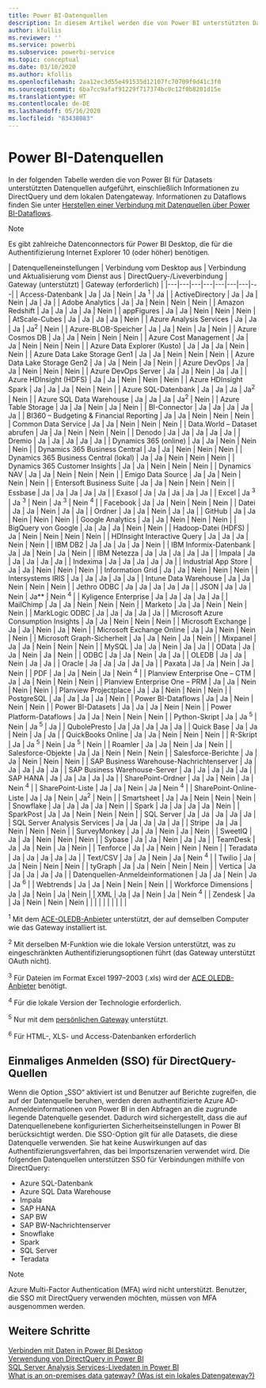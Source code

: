 ```yaml
---
title: Power BI-Datenquellen
description: In diesem Artikel werden die von Power BI unterstützten Datenquellen aufgeführt, einschließlich Informationen über DirectQuery und das lokale Datengateway.
author: kfollis
ms.reviewer: ''
ms.service: powerbi
ms.subservice: powerbi-service
ms.topic: conceptual
ms.date: 03/10/2020
ms.author: kfollis
ms.openlocfilehash: 2aa12ec3d55e491535d12107fc70709f9d41c3f0
ms.sourcegitcommit: 6ba7cc9afaf91229f717374bc0c12f0b8201d15e
ms.translationtype: HT
ms.contentlocale: de-DE
ms.lasthandoff: 05/16/2020
ms.locfileid: "83438083"
---
```

# <a name="power-bi-data-sources"></a>Power BI-Datenquellen

In der folgenden Tabelle werden die von Power BI für Datasets unterstützten Datenquellen aufgeführt, einschließlich Informationen zu DirectQuery und dem lokalen Datengateway. Informationen zu Dataflows finden Sie unter [Herstellen einer Verbindung mit Datenquellen über Power BI-Dataflows](../transform-model/service-dataflows-data-sources.md).

> [!NOTE]
> Es gibt zahlreiche Datenconnectors für Power BI Desktop, die für die Authentifizierung Internet Explorer 10 (oder höher) benötigen. 


| Datenquelleneinstellungen | Verbindung vom Desktop aus | Verbindung und Aktualisierung vom Dienst aus | DirectQuery-/Liveverbindung | Gateway (unterstützt) | Gateway (erforderlich) |
|---|---|---|---|---|---|---|---|
| Access-Datenbank | Ja | Ja | Nein | Ja <sup>1</sup> | Ja |
| ActiveDirectory | Ja | Ja | Nein | Ja | Ja |
| Adobe Analytics | Ja | Ja | Nein | Nein | Nein |
| Amazon Redshift | Ja | Ja | Ja | Ja | Nein |
| appFigures | Ja | Ja | Nein | Nein | Nein |
| AtScale-Cubes | Ja | Ja | Ja | Ja | Nein |
| Azure Analysis Services | Ja | Ja | Ja | Ja<sup>2</sup> | Nein |
| Azure-BLOB-Speicher | Ja | Ja | Nein | Ja | Nein |
| Azure Cosmos DB | Ja | Ja | Nein | Nein | Nein |
| Azure Cost Management | Ja | Ja | Nein | Nein | Nein |
| Azure Data Explorer (Kusto) | Ja | Ja | Ja | Nein | Nein |
| Azure Data Lake Storage Gen1 | Ja | Ja | Nein | Nein | Nein |
| Azure Data Lake Storage Gen2 | Ja | Ja | Nein | Ja | Nein |
| Azure DevOps | Ja | Ja | Nein | Nein | Nein |
| Azure DevOps Server | Ja | Ja | Nein | Ja | Ja |
| Azure HDInsight (HDFS) | Ja | Ja | Nein | Nein | Nein |
| Azure HDInsight Spark | Ja | Ja | Ja | Nein | Nein |
| Azure SQL-Datenbank | Ja | Ja | Ja | Ja<sup>2</sup> | Nein |
| Azure SQL Data Warehouse | Ja | Ja | Ja | Ja<sup>2</sup> | Nein |
| Azure Table Storage | Ja | Ja | Nein | Ja | Nein |
| BI-Connector | Ja | Ja | Ja | Ja | Ja |
| BI360 – Budgeting & Financial Reporting | Ja | Ja | Nein | Nein | Nein |
| Common Data Service | Ja | Ja | Nein | Nein | Nein |
| Data.World – Dataset abrufen | Ja | Ja | Nein | Nein | Nein |
| Denodo | Ja | Ja | Ja | Ja | Ja |
| Dremio | Ja | Ja | Ja | Ja | Ja |
| Dynamics 365 (online) | Ja | Ja | Nein | Nein | Nein |
| Dynamics 365 Business Central | Ja | Ja | Nein | Nein | Nein |
| Dynamics 365 Business Central (lokal) | Ja | Ja | Nein | Nein | Nein |
| Dynamics 365 Customer Insights | Ja | Ja | Nein | Nein | Nein |
| Dynamics NAV | Ja | Ja | Nein | Nein | Nein |
| Emigo Data Source | Ja | Ja | Nein | Nein | Nein |
| Entersoft Business Suite | Ja | Ja | Nein | Nein | Nein |
| Essbase | Ja | Ja | Ja | Ja | Ja |
| Exasol | Ja | Ja | Ja | Ja | Ja |
| Excel | Ja <sup>3</sup> | Ja <sup>3</sup> | Nein | Ja <sup>3</sup> | Nein <sup>4</sup> |
| Facebook | Ja | Ja | Nein | Nein | Nein |
| Datei | Ja | Ja | Nein | Ja | Ja |
| Ordner | Ja | Ja | Nein | Ja | Ja |
| GitHub | Ja | Ja | Nein | Nein | Nein |
| Google Analytics | Ja | Ja | Nein | Nein | Nein |
| BigQuery von Google | Ja | Ja | Ja | Nein | Nein |
| Hadoop-Datei (HDFS) | Ja | Nein | Nein | Nein | Nein |
| HDInsight Interactive Query | Ja | Ja | Ja | Nein | Nein |
| IBM DB2 | Ja | Ja | Ja | Ja | Nein |
| IBM Informix-Datenbank | Ja | Ja | Nein | Ja | Nein |
| IBM Netezza | Ja | Ja | Ja | Ja | Ja |
| Impala | Ja | Ja | Ja | Ja | Ja |
| Indexima | Ja | Ja | Ja | Ja | Ja |
| Industrial App Store | Ja | Ja | Nein | Nein | Nein |
| Information Grid | Ja | Ja | Nein | Nein | Nein |
| Intersystems IRIS | Ja | Ja | Ja | Ja | Ja |
| Intune Data Warehouse | Ja | Ja | Nein | Nein | Nein |
| Jethro ODBC | Ja | Ja | Ja | Ja | Ja |
| JSON | Ja | Ja | Nein | Ja** | Nein <sup>4</sup> |
| Kyligence Enterprise | Ja | Ja | Ja | Ja | Ja |
| MailChimp | Ja | Ja | Nein | Nein | Nein |
| Marketo | Ja | Ja | Nein | Nein | Nein |
| MarkLogic ODBC | Ja | Ja | Ja | Ja | Ja |
| Microsoft Azure Consumption Insights | Ja | Ja | Nein | Nein | Nein |
| Microsoft Exchange | Ja | Ja | Nein | Ja | Nein |
| Microsoft Exchange Online | Ja | Ja | Nein | Nein | Nein |
| Microsoft Graph-Sicherheit | Ja | Ja | Nein | Ja | Nein |
| Mixpanel | Ja | Ja | Nein | Nein | Nein |
| MySQL | Ja | Ja | Nein | Ja | Ja |
| OData | Ja | Ja | Nein | Ja | Nein |
| ODBC | Ja | Ja | Nein | Ja | Ja |
| OLEDB | Ja | Ja | Nein | Ja | Ja |
| Oracle | Ja | Ja | Ja | Ja | Ja |
| Paxata | Ja | Ja | Nein | Ja | Nein |
| PDF | Ja | Ja | Nein | Ja | Nein <sup>4</sup> |
| Planview Enterprise One – CTM | Ja | Ja | Nein | Nein | Nein |
| Planview Enterprise One – PRM | Ja | Ja | Nein | Nein | Nein |
| Planview Projectplace | Ja | Ja | Nein | Nein | Nein |
| PostgreSQL | Ja | Ja | Ja | Ja | Nein |
| Power BI-Dataflows | Ja | Ja | Nein | Nein | Nein |
| Power BI-Datasets | Ja | Ja | Ja | Nein | Nein |
| Power Platform-Dataflows | Ja | Ja | Nein | Nein | Nein |
| Python-Skript | Ja | Ja <sup>5</sup> | Nein | Ja <sup>5</sup> | Ja |
| QubolePresto | Ja | Ja | Ja | Ja | Ja |
| Quick Base | Ja | Ja | Nein | Ja | Ja |
| QuickBooks Online | Ja | Ja | Nein | Nein | Nein |
| R-Skript | Ja | Ja <sup>5</sup> | Nein | Ja <sup>5</sup> | Nein |
| Roamler | Ja | Ja | Nein | Ja | Nein |
| Salesforce-Objekte | Ja | Ja | Nein | Nein | Nein |
| Salesforce-Berichte | Ja | Ja | Nein | Nein | Nein |
| SAP Business Warehouse-Nachrichtenserver | Ja | Ja | Ja | Ja | Ja |
| SAP Business Warehouse-Server | Ja | Ja | Ja | Ja | Ja |
| SAP HANA | Ja | Ja | Ja | Ja | Ja |
| SharePoint-Ordner | Ja | Ja | Nein | Ja | Nein <sup>4</sup> |
| SharePoint-Liste | Ja | Ja | Nein | Ja | Nein <sup>4</sup> |
| SharePoint-Online-Liste | Ja | Ja | Nein | Ja<sup>2</sup> | Nein |
| Smartsheet | Ja | Ja | Nein | Nein | Nein |
| Snowflake | Ja | Ja | Ja | Ja | Nein |
| Spark | Ja | Ja | Ja | Ja | Nein |
| SparkPost | Ja | Ja | Nein | Nein | Nein |
| SQL Server | Ja | Ja | Ja | Ja | Ja |
| SQL Server Analysis Services | Ja | Ja | Ja | Ja | Ja |
| Stripe | Ja | Ja | Nein | Nein | Nein |
| SurveyMonkey | Ja | Ja | Nein | Ja | Nein |
| SweetIQ | Ja | Ja | Nein | Nein | Nein |
| Sybase | Ja | Ja | Nein | Ja | Ja |
| TeamDesk | Ja | Ja | Nein | Ja | Nein |
| Tenforce | Ja | Ja | Nein | Nein | Nein |
| Teradata | Ja | Ja | Ja | Ja | Ja |
| Text/CSV | Ja | Ja | Nein | Ja | Nein <sup>4</sup> |
| Twilio | Ja | Ja | Nein | Nein | Nein |
| tyGraph | Ja | Ja | Nein | Nein | Nein |
| Vertica | Ja | Ja | Ja | Ja | Ja |
| Datenquellen-Anmeldeinformationen | Ja | Ja | Nein | Ja | Ja <sup>6</sup> |
| Webtrends | Ja | Ja | Nein | Nein | Nein |
| Workforce Dimensions | Ja | Ja | Nein | Ja | Nein |
| XML | Ja | Ja | Nein | Ja | Nein <sup>4</sup> |
| Zendesk | Ja | Ja | Nein | Nein | Nein |
| | | | | | | | |

<sup>1</sup> Mit dem [ACE-OLEDB-Anbieter](https://www.microsoft.com/download/details.aspx?id=54920) unterstützt, der auf demselben Computer wie das Gateway installiert ist.

<sup>2</sup> Mit derselben M-Funktion wie die lokale Version unterstützt, was zu eingeschränkten Authentifizierungsoptionen führt (das Gateway unterstützt OAuth nicht).

<sup>3</sup> Für Dateien im Format Excel 1997–2003 (.xls) wird der [ACE OLEDB-Anbieter](https://www.microsoft.com/download/details.aspx?id=54920) benötigt.

<sup>4</sup> Für die lokale Version der Technologie erforderlich.

<sup>5</sup> Nur mit dem [persönlichen Gateway](service-gateway-personal-mode.md) unterstützt.

<sup>6</sup> Für HTML-, XLS- und Access-Datenbanken erforderlich

## <a name="single-sign-on-sso-for-directquery-sources"></a>Einmaliges Anmelden (SSO) für DirectQuery-Quellen

Wenn die Option „SSO“ aktiviert ist und Benutzer auf Berichte zugreifen, die auf der Datenquelle beruhen, werden deren authentifizierte Azure AD-Anmeldeinformationen von Power BI in den Abfragen an die zugrunde liegende Datenquelle gesendet. Dadurch wird sichergestellt, dass die auf Datenquellenebene konfigurierten Sicherheitseinstellungen in Power BI berücksichtigt werden.
Die SSO-Option gilt für alle Datasets, die diese Datenquelle verwenden. Sie hat keine Auswirkungen auf das Authentifizierungsverfahren, das bei Importszenarien verwendet wird. Die folgenden Datenquellen unterstützen SSO für Verbindungen mithilfe von DirectQuery:

- Azure SQL-Datenbank
- Azure SQL Data Warehouse
- Impala
- SAP HANA
- SAP BW
- SAP BW-Nachrichtenserver
- Snowflake
- Spark
- SQL Server
- Teradata

> [!Note]
> Azure Multi-Factor Authentication (MFA) wird nicht unterstützt. Benutzer, die SSO mit DirectQuery verwenden möchten, müssen von MFA ausgenommen werden.

## <a name="next-steps"></a>Weitere Schritte

[Verbinden mit Daten in Power BI Desktop](desktop-quickstart-connect-to-data.md)  
[Verwendung von DirectQuery in Power BI](desktop-directquery-about.md)  
[SQL Server Analysis Services-Livedaten in Power BI](sql-server-analysis-services-tabular-data.md)  
[What is an on-premises data gateway? (Was ist ein lokales Datengateway?)](service-gateway-onprem.md)  
